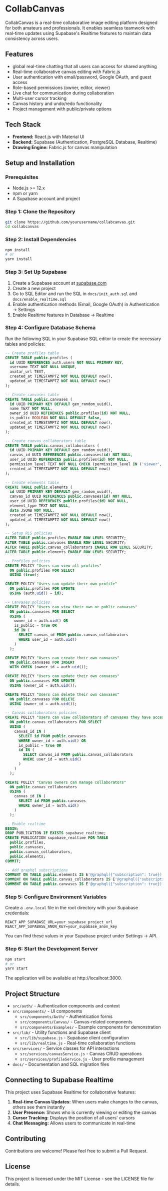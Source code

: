 # CollabCanvas

CollabCanvas is a real-time collaborative image editing platform designed for both amateurs and professionals. It enables seamless teamwork with real-time updates using Supabase's Realtime features to maintain data consistency across users.

## Features

- global real-time chatting that all users can access for shared anything 
- Real-time collaborative canvas editing with Fabric.js
- User authentication with email/password, Google OAuth, and guest access
- Role-based permissions (owner, editor, viewer)
- Live chat for communication during collaboration
- Multi-user cursor tracking
- Canvas history and undo/redo functionality
- Project management with public/private options

## Tech Stack

- **Frontend:** React.js with Material UI
- **Backend:** Supabase (Authentication, PostgreSQL Database, Realtime)
- **Drawing Engine:** Fabric.js for canvas manipulation

## Setup and Installation

### Prerequisites

- Node.js >= 12.x
- npm or yarn
- A Supabase account and project

### Step 1: Clone the Repository

```bash
git clone https://github.com/yourusername/collabcanvas.git
cd collabcanvas
```

### Step 2: Install Dependencies

```bash
npm install
# or
yarn install
```

### Step 3: Set Up Supabase

1. Create a Supabase account at [supabase.com](https://supabase.com)
2. Create a new project
3. Go to SQL Editor and run the SQL in `docs/init_auth.sql` and `docs/enable_realtime.sql`
4. Enable authentication methods (Email, Google OAuth) in Authentication → Settings
5. Enable Realtime features in Database → Realtime

### Step 4: Configure Database Schema

Run the following SQL in your Supabase SQL editor to create the necessary tables and policies:

```sql
-- Create profiles table
CREATE TABLE public.profiles (
  id UUID REFERENCES auth.users NOT NULL PRIMARY KEY,
  username TEXT NOT NULL UNIQUE,
  avatar_url TEXT,
  created_at TIMESTAMPTZ NOT NULL DEFAULT now(),
  updated_at TIMESTAMPTZ NOT NULL DEFAULT now()
);

-- Create canvases table
CREATE TABLE public.canvases (
  id UUID PRIMARY KEY DEFAULT gen_random_uuid(),
  name TEXT NOT NULL,
  owner_id UUID REFERENCES public.profiles(id) NOT NULL,
  is_public BOOLEAN NOT NULL DEFAULT false,
  created_at TIMESTAMPTZ NOT NULL DEFAULT now(),
  updated_at TIMESTAMPTZ NOT NULL DEFAULT now()
);

-- Create canvas_collaborators table
CREATE TABLE public.canvas_collaborators (
  id UUID PRIMARY KEY DEFAULT gen_random_uuid(),
  canvas_id UUID REFERENCES public.canvases(id) NOT NULL,
  user_id UUID REFERENCES public.profiles(id) NOT NULL,
  permission_level TEXT NOT NULL CHECK (permission_level IN ('viewer', 'editor')),
  created_at TIMESTAMPTZ NOT NULL DEFAULT now()
);

-- Create elements table
CREATE TABLE public.elements (
  id UUID PRIMARY KEY DEFAULT gen_random_uuid(),
  canvas_id UUID REFERENCES public.canvases(id) NOT NULL,
  user_id UUID REFERENCES public.profiles(id) NOT NULL,
  element_type TEXT NOT NULL,
  data JSONB NOT NULL,
  created_at TIMESTAMPTZ NOT NULL DEFAULT now(),
  updated_at TIMESTAMPTZ NOT NULL DEFAULT now()
);

-- Setup RLS policies
ALTER TABLE public.profiles ENABLE ROW LEVEL SECURITY;
ALTER TABLE public.canvases ENABLE ROW LEVEL SECURITY;
ALTER TABLE public.canvas_collaborators ENABLE ROW LEVEL SECURITY;
ALTER TABLE public.elements ENABLE ROW LEVEL SECURITY;

-- Profiles policies
CREATE POLICY "Users can view all profiles" 
  ON public.profiles FOR SELECT 
  USING (true);

CREATE POLICY "Users can update their own profile" 
  ON public.profiles FOR UPDATE 
  USING (auth.uid() = id);

-- Canvases policies
CREATE POLICY "Users can view their own or public canvases" 
  ON public.canvases FOR SELECT 
  USING (
    owner_id = auth.uid() OR 
    is_public = true OR 
    id IN (
      SELECT canvas_id FROM public.canvas_collaborators 
      WHERE user_id = auth.uid()
    )
  );

CREATE POLICY "Users can create their own canvases" 
  ON public.canvases FOR INSERT 
  WITH CHECK (owner_id = auth.uid());

CREATE POLICY "Users can update their own canvases" 
  ON public.canvases FOR UPDATE 
  USING (owner_id = auth.uid());

CREATE POLICY "Users can delete their own canvases" 
  ON public.canvases FOR DELETE 
  USING (owner_id = auth.uid());

-- Canvas collaborators policies
CREATE POLICY "Users can view collaborators of canvases they have access to" 
  ON public.canvas_collaborators FOR SELECT 
  USING (
    canvas_id IN (
      SELECT id FROM public.canvases 
      WHERE owner_id = auth.uid() OR 
      is_public = true OR 
      id IN (
        SELECT canvas_id FROM public.canvas_collaborators 
        WHERE user_id = auth.uid()
      )
    )
  );

CREATE POLICY "Canvas owners can manage collaborators" 
  ON public.canvas_collaborators 
  USING (
    canvas_id IN (
      SELECT id FROM public.canvases 
      WHERE owner_id = auth.uid()
    )
  );

-- Enable realtime
BEGIN;
DROP PUBLICATION IF EXISTS supabase_realtime;
CREATE PUBLICATION supabase_realtime FOR TABLE
  public.profiles,
  public.canvases,
  public.canvas_collaborators,
  public.elements;
COMMIT;

-- Add graphql subscriptions
COMMENT ON TABLE public.elements IS E'@graphql({"subscription": true})';
COMMENT ON TABLE public.canvas_collaborators IS E'@graphql({"subscription": true})';
COMMENT ON TABLE public.canvases IS E'@graphql({"subscription": true})';
```

### Step 5: Configure Environment Variables

Create a `.env.local` file in the root directory with your Supabase credentials:

```
REACT_APP_SUPABASE_URL=your_supabase_project_url
REACT_APP_SUPABASE_ANON_KEY=your_supabase_anon_key
```

You can find these values in your Supabase project under Settings → API.

### Step 6: Start the Development Server

```bash
npm start
# or
yarn start
```

The application will be available at http://localhost:3000.

## Project Structure

- `src/auth/` - Authentication components and context
- `src/components/` - UI components
  - `src/components/Auth/` - Authentication forms 
  - `src/components/Canvas/` - Canvas-related components
  - `src/components/Examples/` - Example components for demonstration
- `src/lib/` - Utility functions and Supabase client
  - `src/lib/supabase.js` - Supabase client configuration
  - `src/lib/realtime.js` - Real-time collaboration functions
- `src/services/` - Service classes for API interactions
  - `src/services/canvasService.js` - Canvas CRUD operations
  - `src/services/profileService.js` - User profile management
- `docs/` - Documentation and SQL migration files

## Connecting to Supabase Realtime

This project uses Supabase Realtime for collaborative features:

1. **Real-time Canvas Updates:** When users make changes to the canvas, others see them instantly
2. **User Presence:** Shows who is currently viewing or editing the canvas
3. **Cursor Tracking:** Displays the position of all users' cursors
4. **Chat Messaging:** Allows users to communicate in real-time

## Contributing

Contributions are welcome! Please feel free to submit a Pull Request.

## License

This project is licensed under the MIT License - see the LICENSE file for details. 